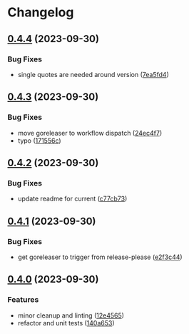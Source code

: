 # Changelog

## [0.4.4](https://github.com/catpaladin/aws-sso-util/compare/v0.4.3...v0.4.4) (2023-09-30)


### Bug Fixes

* single quotes are needed around version ([7ea5fd4](https://github.com/catpaladin/aws-sso-util/commit/7ea5fd416d346507beaadb44665e0b8423c4cf34))

## [0.4.3](https://github.com/catpaladin/aws-sso-util/compare/v0.4.2...v0.4.3) (2023-09-30)


### Bug Fixes

* move goreleaser to workflow dispatch ([24ec4f7](https://github.com/catpaladin/aws-sso-util/commit/24ec4f704cd7a561926a517aa4f6de5aa6102440))
* typo ([171556c](https://github.com/catpaladin/aws-sso-util/commit/171556cb2fcb6808616db995895374e5630ab05c))

## [0.4.2](https://github.com/catpaladin/aws-sso-util/compare/v0.4.1...v0.4.2) (2023-09-30)


### Bug Fixes

* update readme for current ([c77cb73](https://github.com/catpaladin/aws-sso-util/commit/c77cb7351ea0a79c88933d022bc81f2013633c86))

## [0.4.1](https://github.com/catpaladin/aws-sso-util/compare/v0.4.0...v0.4.1) (2023-09-30)


### Bug Fixes

* get goreleaser to trigger from release-please ([e2f3c44](https://github.com/catpaladin/aws-sso-util/commit/e2f3c44b6e33812c2f560b6a2411d26ed9202ddd))

## [0.4.0](https://github.com/catpaladin/aws-sso-util/compare/v0.3.0...v0.4.0) (2023-09-30)


### Features

* minor cleanup and linting ([12e4565](https://github.com/catpaladin/aws-sso-util/commit/12e4565cc1635b339bc9c26a86cee2e1b333efe2))
* refactor and unit tests ([140a653](https://github.com/catpaladin/aws-sso-util/commit/140a653f34efd43b027313d4b5f3ccff3a62ce6e))
